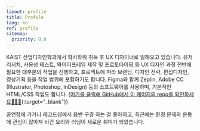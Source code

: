 ```yaml
---
layout: profile
title: Profile
lang: ko
ref: profile
sitemap:
  priority: 0.8
---
```


KAIST 산업디자인학과에서 학사학위 취득 후 UX 디자이너로 일해오고 있습니다. 유저 리서치, 사용성 테스트, 와이어프레임 제작 및 프로토타이핑 등 UX 디자인 과정 전반에 필요한 대부분의 작업을 진행하고, 프로젝트에 따라 브랜딩, 디자인 전략, 편집디자인, 영상기획 등을 작업 범위에 포함하기도 합니다. Figma와 함께 Zeplin, Adobe CC (Illustrator, Photoshop, InDesign) 등의 소프트웨어를 사용하며, 기본적인 HTML/CSS 작업도 합니다. ([여기를 클릭해 GitHub에서 이 페이지의 repo를 확인하세요👩🏻‍💻](https://github.com/joannelee/joannelee.github.io){:target="_blank"})

공연장에 가거나 레코드샵에서 음반 구경 하는 걸 좋아하고, 최근에는 환경 문제와 운동에 관심이 많아져 비건 요리와 러닝이 새로운 취미가 되었습니다.